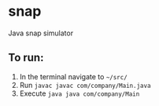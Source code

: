 # snap
Java snap simulator

## To run:
1. In the terminal navigate to `~/src/`
2. Run `javac javac com/company/Main.java`
3. Execute `java java com/company/Main`
